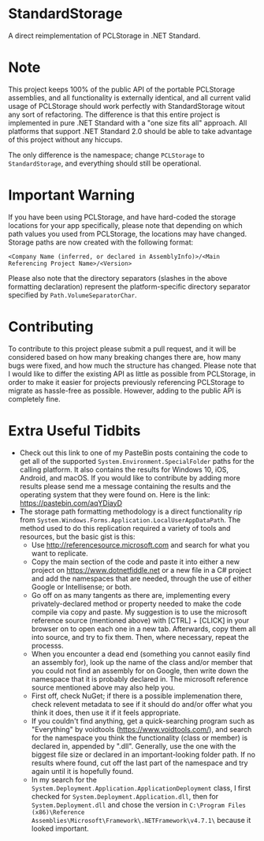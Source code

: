 # StandardStorage
A direct reimplementation of PCLStorage in .NET Standard. 

# Note
This project keeps 100% of the public API of the portable PCLStorage assemblies, and all functionality is externally identical, and all current valid usage of PCLStorage should work perfectly with StandardStorage witout any sort of refactoring. 
The difference is that this entire project is implemented in pure .NET Standard with a "one size fits all" approach. 
All platforms that support .NET Standard 2.0 should be able to take advantage of this project without any hiccups.

The only difference is the namespace; change `PCLStorage` to `StandardStorage`, and everything should still be operational.

# Important Warning
If you have been using PCLStorage, and have hard-coded the storage locations for your app specifically, please note that depending on which path values you used from PCLStorage, the locations may have changed.
Storage paths are now created with the following format:

    <Company Name (inferred, or declared in AssemblyInfo)>/<Main Referencing Project Name>/<Version>

Please also note that the directory separators (slashes in the above formatting declaration) represent the platform-specific directory separator specified by `Path.VolumeSeparatorChar`.

# Contributing
To contribute to this project please submit a pull request, and it will be considered based on how many breaking changes there are, how many bugs were fixed, and how much the structure has changed. Please note that I would like to differ the existing API as little as possible from PCLStorage, in order to make it easier for projects previously referencing PCLStorage to migrate as hassle-free as possible. However, adding to the public API is completely fine.

# Extra Useful Tidbits
 - Check out this link to one of my PasteBin posts containing the code to get all of the supported `System.Environment.SpecialFolder` paths for the calling platform. It also contains the results for Windows 10, iOS, Android, and macOS. If you would like to contribute by adding more results please send me a message containing the results and the operating system that they were found on. Here is the link: https://pastebin.com/aqYDiayD
 - The storage path formatting methodology is a direct functionality rip from `System.Windows.Forms.Application.LocalUserAppDataPath`. The method used to do this replication required a variety of tools and resources, but the basic gist is this:
    - Use http://referencesource.microsoft.com and search for what you want to replicate.
    - Copy the main section of the code and paste it into either a new project on https://www.dotnetfiddle.net or a new file in a C# project and add the namespaces that are needed, through the use of either Google or Intellisense; or both. 
    - Go off on as many tangents as there are, implementing every privately-declared method or property needed to make the code compile via copy and paste. My suggestion is to use the microsoft reference source (mentioned above) with [CTRL] + [CLICK] in your browser on to open each one in a new tab. Afterwards, copy them all into source, and try to fix them. Then, where necessary, repeat the processs.
    - When you encounter a dead end (something you cannot easily find an assembly for), look up the name of the class and/or member that you could not find an assembly for on Google, then write down the namespace that it is probably declared in. The microsoft reference source mentioned above may also help you.
    - First off, check NuGet; if there is a possible implemenation there, check relevent metadata to see if it should do and/or offer what you think it does, then use it if it feels appropriate.
    - If you couldn't find anything, get a quick-searching program such as "Everything" by voidtools (https://www.voidtools.com/), and search for the namespace you think the functionality (class or member) is declared in, appended by ".dll". Generally, use the one with the biggest file size or declared in an important-looking folder path. If no results where found, cut off the last part of the namespace and try again until it is hopefully found.
    - In my search for the `System.Deployment.Application.ApplicationDeployment` class, I first checked for `System.Deployment.Application.dll`, then for `System.Deployment.dll` and chose the version in `C:\Program Files (x86)\Reference Assemblies\Microsoft\Framework\.NETFramework\v4.7.1\` because it looked important.
